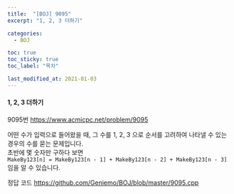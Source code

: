 ```yaml
---
title:  "[BOJ] 9095"
excerpt: "1, 2, 3 더하기"

categories:
  - BOJ

toc: true
toc_sticky: true
toc_label: "목차"

last_modified_at: 2021-01-03
---
```


#### 1, 2, 3 더하기

9095번 <https://www.acmicpc.net/problem/9095>

어떤 수가 입력으로 들어왔을 때, 그 수를 1, 2, 3 으로 순서를 고려하여 나타낼 수 있는 경우의 수를 묻는 문제입니다.<br>
초반에 몇 숫자만 구하다 보면<br>
`MakeBy123[n] = MakeBy123[n - 1] + MakeBy123[n - 2] + MakeBy123[n - 3]` 임을 알 수 있습니다.

정답 코드 <https://github.com/Geniemo/BOJ/blob/master/9095.cpp>